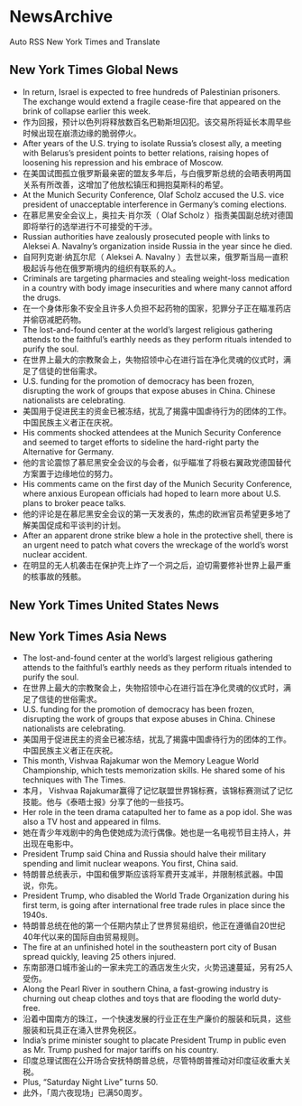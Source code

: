 # NewsArchive
Auto RSS New York Times and Translate

## New York Times Global News
* In return, Israel is expected to free hundreds of Palestinian prisoners. The exchange would extend a fragile cease-fire that appeared on the brink of collapse earlier this week.
* 作为回报，预计以色列将释放数百名巴勒斯坦囚犯。该交易所将延长本周早些时候出现在崩溃边缘的脆弱停火。
* After years of the U.S. trying to isolate Russia’s closest ally, a meeting with Belarus’s president points to better relations, raising hopes of loosening his repression and his embrace of Moscow.
* 在美国试图孤立俄罗斯最亲密的盟友多年后，与白俄罗斯总统的会晤表明两国关系有所改善，这增加了他放松镇压和拥抱莫斯科的希望。
* At the Munich Security Conference, Olaf Scholz accused the U.S. vice president of unacceptable interference in Germany’s coming elections.
* 在慕尼黑安全会议上，奥拉夫·肖尔茨（ Olaf Scholz ）指责美国副总统对德国即将举行的选举进行不可接受的干涉。
* Russian authorities have zealously prosecuted people with links to Aleksei A. Navalny’s organization inside Russia in the year since he died.
* 自阿列克谢·纳瓦尔尼（ Aleksei A. Navalny ）去世以来，俄罗斯当局一直积极起诉与他在俄罗斯境内的组织有联系的人。
* Criminals are targeting pharmacies and stealing weight-loss medication in a country with body image insecurities and where many cannot afford the drugs.
* 在一个身体形象不安全且许多人负担不起药物的国家，犯罪分子正在瞄准药店并偷窃减肥药物。
* The lost-and-found center at the world’s largest religious gathering attends to the faithful’s earthly needs as they perform rituals intended to purify the soul.
* 在世界上最大的宗教聚会上，失物招领中心在进行旨在净化灵魂的仪式时，满足了信徒的世俗需求。
* U.S. funding for the promotion of democracy has been frozen, disrupting the work of groups that expose abuses in China. Chinese nationalists are celebrating.
* 美国用于促进民主的资金已被冻结，扰乱了揭露中国虐待行为的团体的工作。中国民族主义者正在庆祝。
* His comments shocked attendees at the Munich Security Conference and seemed to target efforts to sideline the hard-right party the Alternative for Germany.
* 他的言论震惊了慕尼黑安全会议的与会者，似乎瞄准了将极右翼政党德国替代方案置于边缘地位的努力。
* His comments came on the first day of the Munich Security Conference, where anxious European officials had hoped to learn more about U.S. plans to broker peace talks.
* 他的评论是在慕尼黑安全会议的第一天发表的，焦虑的欧洲官员希望更多地了解美国促成和平谈判的计划。
* After an apparent drone strike blew a hole in the protective shell, there is an urgent need to patch what covers the wreckage of the world’s worst nuclear accident.
* 在明显的无人机袭击在保护壳上炸了一个洞之后，迫切需要修补世界上最严重的核事故的残骸。

## New York Times United States News

## New York Times Asia News
* The lost-and-found center at the world’s largest religious gathering attends to the faithful’s earthly needs as they perform rituals intended to purify the soul.
* 在世界上最大的宗教聚会上，失物招领中心在进行旨在净化灵魂的仪式时，满足了信徒的世俗需求。
* U.S. funding for the promotion of democracy has been frozen, disrupting the work of groups that expose abuses in China. Chinese nationalists are celebrating.
* 美国用于促进民主的资金已被冻结，扰乱了揭露中国虐待行为的团体的工作。中国民族主义者正在庆祝。
* This month, Vishvaa Rajakumar won the Memory League World Championship, which tests memorization skills. He shared some of his techniques with The Times.
* 本月， Vishvaa Rajakumar赢得了记忆联盟世界锦标赛，该锦标赛测试了记忆技能。他与《泰晤士报》分享了他的一些技巧。
* Her role in the teen drama catapulted her to fame as a pop idol. She was also a TV host and appeared in films.
* 她在青少年戏剧中的角色使她成为流行偶像。她也是一名电视节目主持人，并出现在电影中。
* President Trump said China and Russia should halve their military spending and limit nuclear weapons. You first, China said.
* 特朗普总统表示，中国和俄罗斯应该将军费开支减半，并限制核武器。中国说，你先。
* President Trump, who disabled the World Trade Organization during his first term, is going after international free trade rules in place since the 1940s.
* 特朗普总统在他的第一个任期内禁止了世界贸易组织，他正在遵循自20世纪40年代以来的国际自由贸易规则。
* The fire at an unfinished hotel in the southeastern port city of Busan spread quickly, leaving 25 others injured.
* 东南部港口城市釜山的一家未完工的酒店发生火灾，火势迅速蔓延，另有25人受伤。
* Along the Pearl River in southern China, a fast-growing industry is churning out cheap clothes and toys that are flooding the world duty-free.
* 沿着中国南方的珠江，一个快速发展的行业正在生产廉价的服装和玩具，这些服装和玩具正在涌入世界免税区。
* India’s prime minister sought to placate President Trump in public even as Mr. Trump pushed for major tariffs on his country.
* 印度总理试图在公开场合安抚特朗普总统，尽管特朗普推动对印度征收重大关税。
* Plus, “Saturday Night Live” turns 50.
* 此外，「周六夜现场」已满50周岁。

